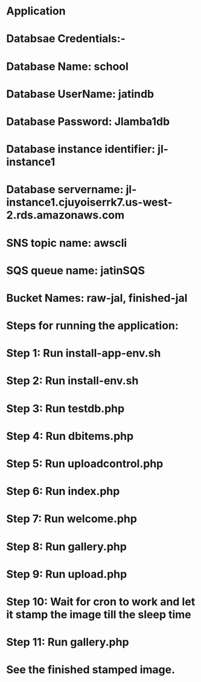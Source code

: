 # Application
# Databsae Credentials:-
# Database Name: school
# Database UserName: jatindb
# Database Password: Jlamba1db
# Database instance identifier: jl-instance1
# Database servername: jl-instance1.cjuyoiserrk7.us-west-2.rds.amazonaws.com

# SNS topic name: awscli
# SQS queue name: jatinSQS
# Bucket Names: raw-jal, finished-jal

# Steps for running the application:

# Step 1:  Run install-app-env.sh
# Step 2:  Run install-env.sh
# Step 3:  Run testdb.php 
# Step 4:  Run dbitems.php
# Step 5:  Run uploadcontrol.php
# Step 6:  Run index.php
# Step 7:  Run welcome.php
# Step 8:  Run gallery.php
# Step 9:  Run upload.php
# Step 10: Wait for cron to work and let it stamp the image till the sleep time
# Step 11: Run gallery.php  

# See the finished stamped image.


